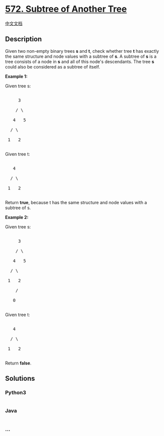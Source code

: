 # [572. Subtree of Another Tree](https://leetcode.com/problems/subtree-of-another-tree)

[中文文档](/solution/0500-0599/0572.Subtree%20of%20Another%20Tree/README.md)

## Description

<p>

Given two non-empty binary trees <b>s</b> and <b>t</b>, check whether tree <b>t</b> has exactly the same structure and node values with a subtree of <b>s</b>. A subtree of <b>s</b> is a tree consists of a node in <b>s</b> and all of this node's descendants. The tree <b>s</b> could also be considered as a subtree of itself.

</p>

<p><b>Example 1:</b><br>

Given tree s:

<pre>

     3

    / \

   4   5

  / \

 1   2

</pre>

Given tree t:

<pre>

   4 

  / \

 1   2

</pre>

Return <b>true</b>, because t has the same structure and node values with a subtree of s.

</p>

<p><b>Example 2:</b><br>

Given tree s:

<pre>

     3

    / \

   4   5

  / \

 1   2

    /

   0

</pre>

Given tree t:

<pre>

   4

  / \

 1   2

</pre>

Return <b>false</b>.

</p>

## Solutions

<!-- tabs:start -->

### **Python3**

```python

```

### **Java**

```java

```

### **...**

```

```

<!-- tabs:end -->
